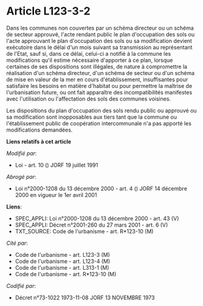 # Article L123-3-2

Dans les communes non couvertes par un schéma directeur ou un schéma de secteur approuvé, l'acte rendant public le plan
d'occupation des sols ou l'acte approuvant le plan d'occupation des sols ou sa modification devient exécutoire dans le délai
d'un mois suivant sa transmission au représentant de l'Etat, sauf si, dans ce délai, celui-ci a notifié à la commune les
modifications qu'il estime nécessaire d'apporter à ce plan, lorsque certaines de ses dispositions sont illégales, de nature à
compromettre la réalisation d'un schéma directeur, d'un schéma de secteur ou d'un schéma de mise en valeur de la mer en cours
d'établissement, insuffisantes pour satisfaire les besoins en matière d'habitat ou pour permettre la maîtrise de
l'urbanisation future, ou ont fait apparaître des incompatibilités manifestes avec l'utilisation ou l'affectation des sols
des communes voisines.

Les dispositions du plan d'occupation des sols rendu public ou approuvé ou sa modification sont inopposables aux tiers tant
que la commune ou l'établissement public de coopération intercommunale n'a pas apporté les modifications demandées.

**Liens relatifs à cet article**

_Modifié par_:

  - Loi - art. 10 () JORF 19 juillet 1991

_Abrogé par_:

  - Loi n°2000-1208 du 13 décembre 2000 - art. 4 () JORF 14 décembre 2000 en vigueur le 1er avril 2001

**Liens**:

  - SPEC_APPLI: Loi n°2000-1208 du 13 décembre 2000 - art. 43 (V)
  - SPEC_APPLI: Décret n°2001-260 du 27 mars 2001 - art. 6 (V)
  - TXT_SOURCE: Code de l'urbanisme - art. R*123-10 (M)

_Cité par_:

  - Code de l'urbanisme - art. L123-3 (M)
  - Code de l'urbanisme - art. L123-4 (M)
  - Code de l'urbanisme - art. L313-1 (M)
  - Code de l'urbanisme - art. R*123-10 (M)

_Codifié par_:

  - Décret n°73-1022 1973-11-08 JORF 13 NOVEMBRE 1973
